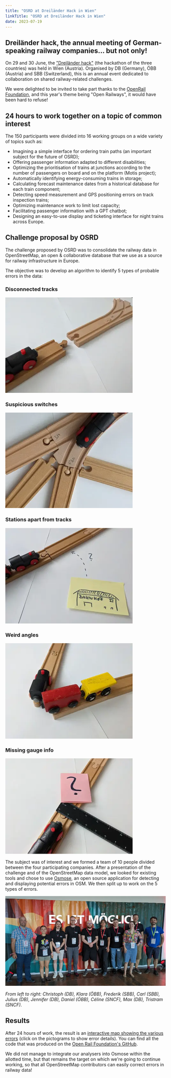 ```yaml
---
title: "OSRD at Dreiländer Hack in Wien"
linkTitle: "OSRD at Dreiländer Hack in Wien"
date: 2023-07-19
---
```


## Dreiländer hack, the annual meeting of German-speaking railway companies... but not only!

On 29 and 30 June, the ["Dreiländer hack"](https://bcc.oebb.at/de/das-leisten-wir/innovationen/dreilaenderhack) (the hackathon of the three countries) was held in Wien (Austria). Organised by DB (Germany), ÖBB (Austria) and SBB (Switzerland), this is an annual event dedicated to collaboration on shared railway-related challenges.

We were delighted to be invited to take part thanks to the [OpenRail Foundation](https://openrailfoundation.org/), and this year's theme being "Open Railways", it would have been hard to refuse!

## 24 hours to work together on a topic of common interest

The 150 participants were divided into 16 working groups on a wide variety of topics such as:

* Imagining a simple interface for ordering train paths (an important subject for the future of OSRD);
* Offering passenger information adapted to different disabilities;
* Optimizing the prioritisation of trains at junctions according to the number of passengers on board and on the platform (Motis project);
* Automatically identifying energy-consuming trains in storage;
* Calculating forecast maintenance dates from a historical database for each train component;
* Detecting speed measurement and GPS positioning errors on track inspection trains;
* Optimizing maintenance work to limit lost capacity;
* Facilitating passenger information with a GPT chatbot;
* Designing an easy-to-use display and ticketing interface for night trains across Europe.

## Challenge proposal by OSRD

The challenge proposed by OSRD was to consolidate the railway data in OpenStreetMap, an open & collaborative database that we use as a source for railway infrastructure in Europe.

The objective was to develop an algorithm to identify 5 types of probable errors in the data:

### Disconnected tracks
<img src="illustrate-disconnected.webp" alt="A toy train with wooden tracks separated by a space"/>

### Suspicious switches
<img src="illustrate-switches.webp" alt="A toy train where an extra wooden track has been added to a switch"/>

### Stations apart from tracks
<img src="illustrate-stations.webp" alt="A toy train on wooden tracks and a station drawn on a post-it note. A question mark is drawn between the two."/>

### Weird angles
<img src="illustrate-angles.webp" alt="A toy train with wooden tracks at a 60° angle"/>

### Missing gauge info
<img src="illustrate-gauge.webp" alt="A wooden toy train. A measuring ruler is placed on the tracks, with a post-it note with a question mark."/>

The subject was of interest and we formed a team of 10 people divided between the four participating companies. After a presentation of the challenge and of the OpenStreetMap data model, we looked for existing tools and chose to use [Osmose](https://osmose.openstreetmap.fr/), an open source application for detecting and displaying potential errors in OSM. We then split up to work on the 5 types of errors.

<img src="team.webp" alt="The 10 members of the team pose in front of a decorated container wall reading “Es ist möglich”."/>

*From left to right: Christoph (DB), Klara (ÖBB), Frederik (SBB), Carl (SBB), Julius (DB), Jennifer (DB), Daniel (ÖBB), Céline (SNCF), Max (DB), Tristram (SNCF).*

## Results

After 24 hours of work, the result is an [interactive map showing the various errors](https://openrailfoundation.github.io/FixOurRail-weird-angles/) (click on the pictograms to show error details). You can find all the code that was produced on the [Open Rail Foundation's GitHub](https://github.com/OpenRailFoundation/FixOurRail-simple-solutions).

We did not manage to integrate our analysers into Osmose within the allotted time, but that remains the target on which we're going to continue working, so that all OpenStreetMap contributors can easily correct errors in railway data!
